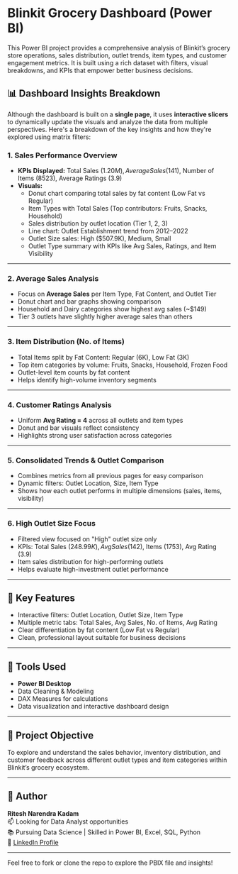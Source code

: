 # Blinkit Grocery Dashboard (Power BI)

This Power BI project provides a comprehensive analysis of Blinkit’s grocery store operations, sales distribution, outlet trends, item types, and customer engagement metrics. It is built using a rich dataset with filters, visual breakdowns, and KPIs that empower better business decisions.

## 📊 Dashboard Insights Breakdown
Although the dashboard is built on a **single page**, it uses **interactive slicers** to dynamically update the visuals and analyze the data from multiple perspectives. Here's a breakdown of the key insights and how they're explored using matrix filters:

### 1. **Sales Performance Overview**
- **KPIs Displayed:** Total Sales ($1.20M), Average Sales ($141), Number of Items (8523), Average Ratings (3.9)
- **Visuals:**
  - Donut chart comparing total sales by fat content (Low Fat vs Regular)
  - Item Types with Total Sales (Top contributors: Fruits, Snacks, Household)
  - Sales distribution by outlet location (Tier 1, 2, 3)
  - Line chart: Outlet Establishment trend from 2012–2022
  - Outlet Size sales: High ($507.9K), Medium, Small
  - Outlet Type summary with KPIs like Avg Sales, Ratings, and Item Visibility

---

### 2. **Average Sales Analysis**
- Focus on **Average Sales** per Item Type, Fat Content, and Outlet Tier
- Donut chart and bar graphs showing comparison
- Household and Dairy categories show highest avg sales (~$149)
- Tier 3 outlets have slightly higher average sales than others

---

### 3. **Item Distribution (No. of Items)**
- Total Items split by Fat Content: Regular (6K), Low Fat (3K)
- Top item categories by volume: Fruits, Snacks, Household, Frozen Food
- Outlet-level item counts by fat content
- Helps identify high-volume inventory segments

---

### 4. **Customer Ratings Analysis**
- Uniform **Avg Rating = 4** across all outlets and item types
- Donut and bar visuals reflect consistency
- Highlights strong user satisfaction across categories

---

### 5. **Consolidated Trends & Outlet Comparison**
- Combines metrics from all previous pages for easy comparison
- Dynamic filters: Outlet Location, Size, Item Type
- Shows how each outlet performs in multiple dimensions (sales, items, visibility)

---

### 6. **High Outlet Size Focus**
- Filtered view focused on "High" outlet size only
- KPIs: Total Sales ($248.99K), Avg Sales ($142), Items (1753), Avg Rating (3.9)
- Item sales distribution for high-performing outlets
- Helps evaluate high-investment outlet performance

---

## 🎯 Key Features
- Interactive filters: Outlet Location, Outlet Size, Item Type
- Multiple metric tabs: Total Sales, Avg Sales, No. of Items, Avg Rating
- Clear differentiation by fat content (Low Fat vs Regular)
- Clean, professional layout suitable for business decisions

---

## 📁 Tools Used
- **Power BI Desktop**
- Data Cleaning & Modeling
- DAX Measures for calculations
- Data visualization and interactive dashboard design

---

## 📌 Project Objective
To explore and understand the sales behavior, inventory distribution, and customer feedback across different outlet types and item categories within Blinkit’s grocery ecosystem.

---

## 📎 Author
**Ritesh Narendra Kadam**  
📫 Looking for Data Analyst opportunities  
📚 Pursuing Data Science | Skilled in Power BI, Excel, SQL, Python  
🔗 [LinkedIn Profile](https://www.linkedin.com/in/ritesh-kadam-7477332ba/)

---

Feel free to fork or clone the repo to explore the PBIX file and insights!
